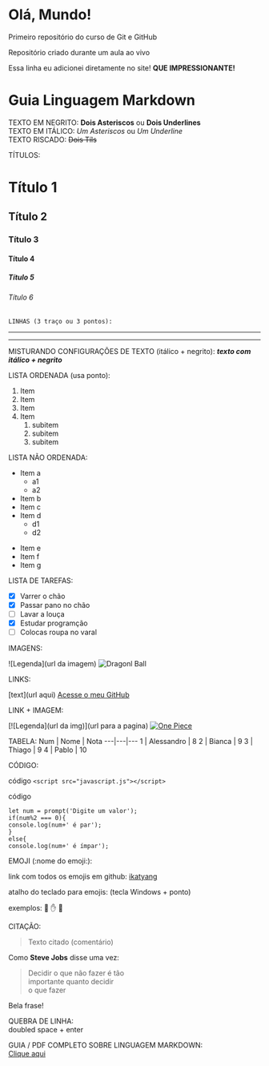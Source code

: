 # Olá, Mundo!
Primeiro repositório do curso de Git e GitHub

Repositório criado durante um aula ao vivo

Essa linha eu adicionei diretamente no site! **QUE IMPRESSIONANTE!**


# Guia Linguagem Markdown

TEXTO EM NEGRITO: **Dois Asteriscos** ou __Dois Underlines__
<br>
TEXTO EM ITÁLICO: *Um Asteriscos* ou _Um Underline_
<br>
TEXTO RISCADO: ~~Dois Tíls~~

TÍTULOS:
  # Título 1
  ## Título 2
  ### Título 3
  #### Título 4
  ##### Título 5
  ###### Título 6  
  
    LINHAS (3 traço ou 3 pontos):
  ---
  ***
  
 MISTURANDO CONFIGURAÇÕES DE TEXTO (itálico + negrito): 
  __*texto com itálico + negrito*__
  
 
 LISTA ORDENADA (usa ponto):
  1. Item
  2. Item
  3. Item
  4. Item
     1. subitem
     2. subitem
     3. subitem
  
 LISTA NÃO ORDENADA:
 
 * Item a
   * a1
   * a2
 * Item b
 * Item c
 * Item d
   * d1
   * d2
 - Item e
 - Item f
 - Item g
 
 LISTA DE TAREFAS:
 - [X] Varrer o chão
 - [X] Passar pano no chão
 - [ ] Lavar a louça
 - [X] Estudar programção
 - [ ] Colocas roupa no varal
 
 IMAGENS:
 
 ![Legenda](url da imagem)
 ![Dragonl Ball](https://observatoriodocinema.uol.com.br/wp-content/uploads/2020/04/Dragon-Ball.jpg)
 
 LINKS:
 
 [text](url aqui)
 [Acesse o meu GitHub](https://github.com/PabloXT14)
 
 LINK + IMAGEM:
 
 [![Legenda](url da img)](url para a pagina)
 [![One Piece](https://manualdosgames.com/wp-content/uploads/2020/10/One-Piece-chegar%C3%A1-na-Netflix-1280x720-1.jpg)](https://manualdosgames.com/veja-um-trecho-dublado-de-one-piece-na-netflix/)
 
TABELA:
Num | Nome | Nota
---|---|---
1 | Alessandro | 8
2 | Bianca | 9
3 | Thiago | 9
4 | Pablo | 10
 
CÓDIGO:

código `<script src="javascript.js"></script>`

código
```
let num = prompt('Digite um valor');
if(num%2 === 0){
console.log(num+' é par');
}
else{
console.log(num+' é ímpar');
```

EMOJI (:nome do emoji:):

link com todos os emojis em github: [ikatyang](https://github.com/ikatyang/emoji-cheat-sheet)

atalho do teclado para emojis: (tecla Windows + ponto)

exemplos:
:monkey: 
:hand: 
:rocket:


CITAÇÃO:  
> Texto citado (comentário)  
  
  Como **Steve Jobs** disse uma vez:  
> Decidir o que não fazer é tão  
> importante quanto decidir  
> o que fazer  
 
 Bela frase!


QUEBRA DE LINHA:  
doubled space + enter  
  
GUIA / PDF COMPLETO SOBRE LINGUAGEM MARKDOWN:  
[Clique aqui](https://github.com/gustavoguanabara/git-github/blob/master/manuais-PDF/guia-markdown.pdf)

 
 
 
 
 
 
 
 
  
